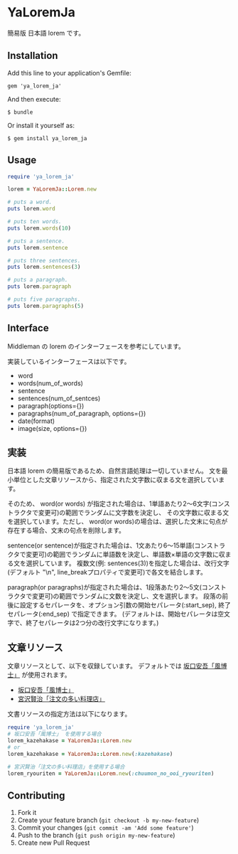 # YaLoremJa

簡易版 日本語 lorem です。

## Installation

Add this line to your application's Gemfile:

    gem 'ya_lorem_ja'

And then execute:

    $ bundle

Or install it yourself as:

    $ gem install ya_lorem_ja

## Usage

```ruby
require 'ya_lorem_ja'

lorem = YaLoremJa::Lorem.new

# puts a word.
puts lorem.word

# puts ten words.
puts lorem.words(10)

# puts a sentence.
puts lorem.sentence

# puts three sentences.
puts lorem.sentences(3)

# puts a paragraph.
puts lorem.paragraph

# puts five paragraphs.
puts lorem.paragraphs(5)
```

## Interface

Middleman の lorem のインターフェースを参考にしています。

実装しているインターフェースは以下です。

- word
- words(num_of_words)
- sentence
- sentences(num_of_sentces)
- paragraph(options={})
- paragraphs(num_of_paragraph, options={})
- date(format)
- image(size, options={})

## 実装

日本語 lorem の簡易版であるため、自然言語処理は一切していません。
文を最小単位とした文章リソースから、指定された文字数に収まる文を選択しています。

そのため、 word(or words) が指定された場合は、1単語あたり2〜6文字(コンストラクタで変更可)の範囲でランダムに文字数を決定し、
その文字数に収まる文を選択しています。ただし、 word(or words)の場合は、選択した文末に句点が存在する場合、文末の句点を削除します。

sentence(or sentence)が指定された場合は、1文あたり6〜15単語(コンストラクタで変更可)の範囲でランダムに単語数を決定し、単語数×単語の文字数に収まる文を選択しています。
複数文(例: sentences(3))を指定した場合は、改行文字(デフォルト "\n", line_breakプロパティで変更可)で各文を結合します。

paragraph(or paragraphs)が指定された場合は、1段落あたり2〜5文(コンストラクタで変更可)の範囲でランダムに文数を決定し、文を選択します。
段落の前後に設定するセパレータを、オプション引数の開始セパレータ(:start_sep), 終了セパレータ(:end_sep) で指定できます。
(デフォルトは、開始セパレータは空文字で、終了セパレータは2つ分の改行文字になります。)

## 文章リソース

文章リソースとして、以下を収録しています。
デフォルトでは [坂口安吾「風博士」](http://www.aozora.gr.jp/cards/001095/card42616.html) が使用されます。

+ [坂口安吾「風博士」](http://www.aozora.gr.jp/cards/001095/card42616.html)
+ [宮沢賢治「注文の多い料理店」](http://www.aozora.gr.jp/cards/000081/card43737.html)

文書リソースの指定方法は以下になります。

```ruby
require 'ya_lorem_ja'
# 坂口安吾「風博士」 を使用する場合
lorem_kazehakase = YaLoremJa::Lorem.new
# or 
lorem_kazehakase = YaLoremJa::Lorem.new(:kazehakase)

# 宮沢賢治「注文の多い料理店」を使用する場合
lorem_ryouriten = YaLoremJa::Lorem.new(:chuumon_no_ooi_ryouriten)
```

## Contributing

1. Fork it
2. Create your feature branch (`git checkout -b my-new-feature`)
3. Commit your changes (`git commit -am 'Add some feature'`)
4. Push to the branch (`git push origin my-new-feature`)
5. Create new Pull Request
